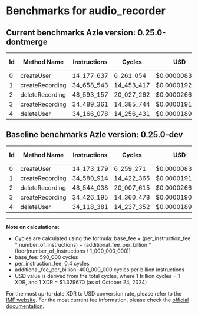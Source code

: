 # Benchmarks for audio_recorder

## Current benchmarks Azle version: 0.25.0-dontmerge

| Id  | Method Name     | Instructions | Cycles     | USD           | USD/Million Calls | Change                           |
| --- | --------------- | ------------ | ---------- | ------------- | ----------------- | -------------------------------- |
| 0   | createUser      | 14_177_637   | 6_261_054  | $0.0000083251 | $8.32             | <font color="red">+4_458</font>  |
| 1   | createRecording | 34_658_543   | 14_453_417 | $0.0000192183 | $19.21            | <font color="red">+77_629</font> |
| 2   | deleteRecording | 48_593_157   | 20_027_262 | $0.0000266296 | $26.62            | <font color="red">+49_119</font> |
| 3   | createRecording | 34_489_361   | 14_385_744 | $0.0000191283 | $19.12            | <font color="red">+63_166</font> |
| 4   | deleteUser      | 34_166_078   | 14_256_431 | $0.0000189563 | $18.95            | <font color="red">+47_697</font> |

## Baseline benchmarks Azle version: 0.25.0-dev

| Id  | Method Name     | Instructions | Cycles     | USD           | USD/Million Calls |
| --- | --------------- | ------------ | ---------- | ------------- | ----------------- |
| 0   | createUser      | 14_173_179   | 6_259_271  | $0.0000083228 | $8.32             |
| 1   | createRecording | 34_580_914   | 14_422_365 | $0.0000191770 | $19.17            |
| 2   | deleteRecording | 48_544_038   | 20_007_615 | $0.0000266035 | $26.60            |
| 3   | createRecording | 34_426_195   | 14_360_478 | $0.0000190947 | $19.09            |
| 4   | deleteUser      | 34_118_381   | 14_237_352 | $0.0000189310 | $18.93            |

---

**Note on calculations:**

- Cycles are calculated using the formula: base_fee + (per_instruction_fee \* number_of_instructions) + (additional_fee_per_billion \* floor(number_of_instructions / 1_000_000_000))
- base_fee: 590_000 cycles
- per_instruction_fee: 0.4 cycles
- additional_fee_per_billion: 400_000_000 cycles per billion instructions
- USD value is derived from the total cycles, where 1 trillion cycles = 1 XDR, and 1 XDR = $1.329670 (as of October 24, 2024)

For the most up-to-date XDR to USD conversion rate, please refer to the [IMF website](https://www.imf.org/external/np/fin/data/rms_sdrv.aspx).
For the most current fee information, please check the [official documentation](https://internetcomputer.org/docs/current/developer-docs/gas-cost#execution).
